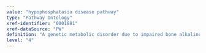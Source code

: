 ```yaml
---
value: "hypophosphatasia disease pathway"
type: "Pathway Ontology"
xref-identifier: "0001881"
xref-dataSource: "PW"
definition: "A genetic metabolic disorder due to impaired bone alkaline phosphatase activity and manifesting in a range of phenotypes."
level: "4"
---
```

